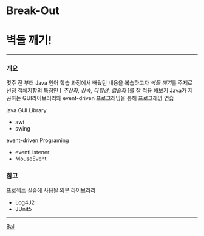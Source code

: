 # Break-Out

# 벽돌 깨기!
***

### 개요
몇주 전 부터 Java 언어 학습 과정에서 배웠던 내용을 복습하고자 *벽돌 깨기*를 주제로 선정
객체지향의 특징인 [ *추상화*, *상속*, *다형성*, *캡슐화* ]를 잘 적용 해보기
Java가 제공하는 GUI라이브러리와 event-driven 프로그래밍을 통해 프로그래밍 연습

java GUI Library
- awt
- swing

event-driven Programing
- eventListener
- MouseEvent

### 참고
프로젝트 실습에 사용될 외부 라이브러리
- Log4J2
- JUnit5

***

[Ball](https://github.com/insub2004/Break-Out/doc/Ball.md)
